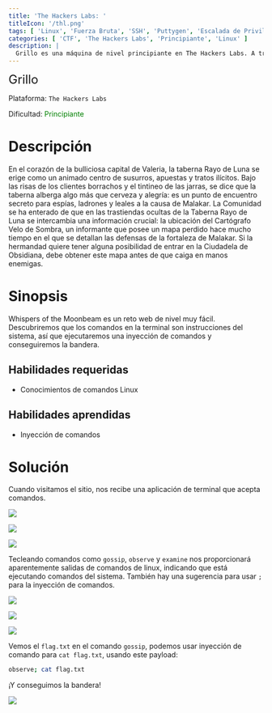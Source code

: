 ```yaml
---
title: 'The Hackers Labs: '
titleIcon: '/thl.png'
tags: [ 'Linux', 'Fuerza Bruta', 'SSH', 'Puttygen', 'Escalada de Privilegios' ]
categories: [ 'CTF', 'The Hackers Labs', 'Principiante', 'Linux' ]
description: |
  Grillo es una máquina de nivel principiante en The Hackers Labs. A través del reconocimiento inicial y el análisis del servicio web, encontramos una pista útil para continuar. Luego, con algo de fuerza bruta y análisis de privilegios, logramos escalar hasta obtener la flag de root.
---
```


<font size='5'>Grillo</font>

Plataforma: `The Hackers Labs`

Dificultad: <font color='green'>Principiante</font>

# Descripción

En el corazón de la bulliciosa capital de Valeria, la taberna Rayo de Luna se erige como un animado centro de susurros, apuestas y tratos ilícitos. Bajo las risas de los clientes borrachos y el tintineo de las jarras, se dice que la taberna alberga algo más que cerveza y alegría: es un punto de encuentro secreto para espías, ladrones y leales a la causa de Malakar. La Comunidad se ha enterado de que en las trastiendas ocultas de la Taberna Rayo de Luna se intercambia una información crucial: la ubicación del Cartógrafo Velo de Sombra, un informante que posee un mapa perdido hace mucho tiempo en el que se detallan las defensas de la fortaleza de Malakar. Si la hermandad quiere tener alguna posibilidad de entrar en la Ciudadela de Obsidiana, debe obtener este mapa antes de que caiga en manos enemigas.

# Sinopsis

Whispers of the Moonbeam es un reto web de nivel muy fácil. Descubriremos que los comandos en la terminal son instrucciones del sistema, así que ejecutaremos una inyección de comandos y conseguiremos la bandera.

## Habilidades requeridas

- Conocimientos de comandos Linux

## Habilidades aprendidas

- Inyección de comandos

# Solución

Cuando visitamos el sitio, nos recibe una aplicación de terminal que acepta comandos.

![](/htb/cyber-apocalypse/whispers-of-the-moonbeam/index.png)

![](/htb/cyber-apocalypse/whispers-of-the-moonbeam/gossip.png)

![](/htb/cyber-apocalypse/whispers-of-the-moonbeam/injection.png)

Tecleando comandos como `gossip`, `observe` y `examine` nos proporcionará aparentemente salidas de comandos de linux, indicando que está ejecutando comandos del sistema. También hay una sugerencia para usar `;` para la inyección de comandos.

![](/htb/cyber-apocalypse/whispers-of-the-moonbeam/gossip.png)

![](/htb/cyber-apocalypse/whispers-of-the-moonbeam/observe.png)

![](/htb/cyber-apocalypse/whispers-of-the-moonbeam/examine.png)

Vemos el `flag.txt` en el comando `gossip`, podemos usar inyección de comando para `cat flag.txt`, usando este payload:

```sh
observe; cat flag.txt
```

¡Y conseguimos la bandera!

![](/htb/cyber-apocalypse/whispers-of-the-moonbeam/flag.png)